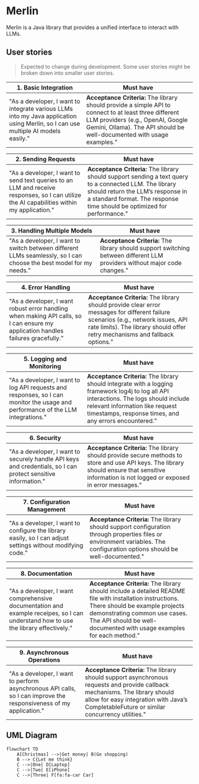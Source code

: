 # Merlin

Merlin is a Java library that provides a unified interface to interact with LLMs.

## User stories

> Expected to change during development. Some user stories might be broken down into smaller user stories.

| 1. Basic Integration                                                                                                              | Must have                                                                                                                                                                                                            |
| --------------------------------------------------------------------------------------------------------------------------------- | -------------------------------------------------------------------------------------------------------------------------------------------------------------------------------------------------------------------- |
| "As a developer, I want to integrate various LLMs into my Java application using Merlin, so I can use multiple AI models easily." | **Acceptance Criteria:** The library should provide a simple API to connect to at least three different LLM providers (e.g., OpenAI, Google Gemini, Ollama). The API should be well-documented with usage examples." |

| 2. Sending Requests                                                                                                                        | Must have                                                                                                                                                                                                               |
| ------------------------------------------------------------------------------------------------------------------------------------------ | ----------------------------------------------------------------------------------------------------------------------------------------------------------------------------------------------------------------------- |
| "As a developer, I want to send text queries to an LLM and receive responses, so I can utilize the AI capabilities within my application." | **Acceptance Criteria:** The library should support sending a text query to a connected LLM. The library should return the LLM’s response in a standard format. The response time should be optimized for performance." |

| 3. Handling Multiple Models                                                                                        | Must have                                                                                                                  |
| ------------------------------------------------------------------------------------------------------------------ | -------------------------------------------------------------------------------------------------------------------------- |
| "As a developer, I want to switch between different LLMs seamlessly, so I can choose the best model for my needs." | **Acceptance Criteria:** The library should support switching between different LLM providers without major code changes." |

| 4. Error Handling                                                                                                                 | Must have                                                                                                                                                                                                          |
| --------------------------------------------------------------------------------------------------------------------------------- | ------------------------------------------------------------------------------------------------------------------------------------------------------------------------------------------------------------------ |
| "As a developer, I want robust error handling when making API calls, so I can ensure my application handles failures gracefully." | **Acceptance Criteria:** The library should provide clear error messages for different failure scenarios (e.g., network issues, API rate limits). The library should offer retry mechanisms and fallback options." |

| 5. Logging and Monitoring                                                                                                       | Must have                                                                                                                                                                                                                            |
| ------------------------------------------------------------------------------------------------------------------------------- | ------------------------------------------------------------------------------------------------------------------------------------------------------------------------------------------------------------------------------------ |
| "As a developer, I want to log API requests and responses, so I can monitor the usage and performance of the LLM integrations." | **Acceptance Criteria:** The library should integrate with a logging framework log4j to log all API interactions. The logs should include relevant information like request timestamps, response times, and any errors encountered." |

| 6. Security                                                                                                   | Must have                                                                                                                                                                                       |
| ------------------------------------------------------------------------------------------------------------- | ----------------------------------------------------------------------------------------------------------------------------------------------------------------------------------------------- |
| "As a developer, I want to securely handle API keys and credentials, so I can protect sensitive information." | **Acceptance Criteria:** The library should provide secure methods to store and use API keys. The library should ensure that sensitive information is not logged or exposed in error messages." |

| 7. Configuration Management                                                                                | Must have                                                                                                                                                                  |
| ---------------------------------------------------------------------------------------------------------- | -------------------------------------------------------------------------------------------------------------------------------------------------------------------------- |
| "As a developer, I want to configure the library easily, so I can adjust settings without modifying code." | **Acceptance Criteria:** The library should support configuration through properties files or environment variables. The configuration options should be well-documented." |

| 8. Documentation                                                                                                                   | Must have                                                                                                                                                                                                                                           |
| ---------------------------------------------------------------------------------------------------------------------------------- | --------------------------------------------------------------------------------------------------------------------------------------------------------------------------------------------------------------------------------------------------- |
| "As a developer, I want comprehensive documentation and example receipes, so I can understand how to use the library effectively." | **Acceptance Criteria:** The library should include a detailed README file with installation instructions. There should be example projects demonstrating common use cases. The API should be well-documented with usage examples for each method." |

| 9. Asynchronous Operations                                                                                         | Must have                                                                                                                                                                                                                 |
| ------------------------------------------------------------------------------------------------------------------ | ------------------------------------------------------------------------------------------------------------------------------------------------------------------------------------------------------------------------- |
| "As a developer, I want to perform asynchronous API calls, so I can improve the responsiveness of my application." | **Acceptance Criteria:** The library should support asynchronous requests and provide callback mechanisms. The library should allow for easy integration with Java’s CompletableFuture or similar concurrency utilities." |

## UML Diagram

```mermaid
flowchart TD
    A[Christmas] -->|Get money| B(Go shopping)
    B --> C{Let me think}
    C -->|One| D[Laptop]
    C -->|Two| E[iPhone]
    C -->|Three| F[fa:fa-car Car]
```
